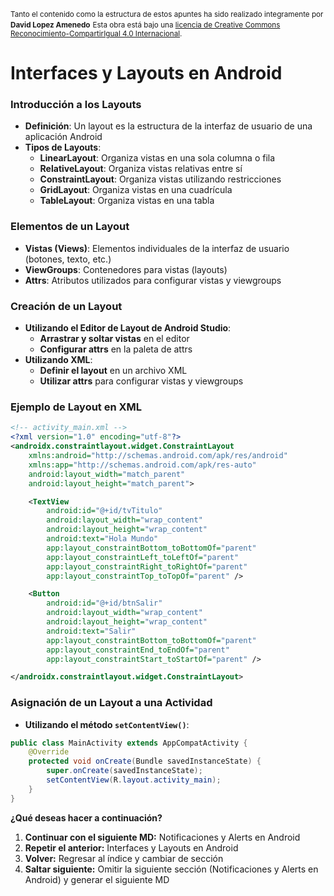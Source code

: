 <small>Tanto el contenido como la estructura de estos apuntes ha sido realizado integramente por <b>David Lopez Amenedo</b></small>
<small>Esta obra está bajo una <a href="https://creativecommons.org/licenses/by-sa/4.0/">licencia de Creative Commons Reconocimiento-CompartirIgual 4.0 Internacional</a>.</small>


# Interfaces y Layouts en Android


### Introducción a los Layouts

* **Definición**: Un layout es la estructura de la interfaz de usuario de una aplicación Android
* **Tipos de Layouts**:
	+ **LinearLayout**: Organiza vistas en una sola columna o fila
	+ **RelativeLayout**: Organiza vistas relativas entre sí
	+ **ConstraintLayout**: Organiza vistas utilizando restricciones
	+ **GridLayout**: Organiza vistas en una cuadrícula
	+ **TableLayout**: Organiza vistas en una tabla

### Elementos de un Layout

* **Vistas (Views)**: Elementos individuales de la interfaz de usuario (botones, texto, etc.)
* **ViewGroups**: Contenedores para vistas (layouts)
* **Attrs**: Atributos utilizados para configurar vistas y viewgroups

### Creación de un Layout

* **Utilizando el Editor de Layout de Android Studio**:
	+ **Arrastrar y soltar vistas** en el editor
	+ **Configurar attrs** en la paleta de attrs
* **Utilizando XML**:
	+ **Definir el layout** en un archivo XML
	+ **Utilizar attrs** para configurar vistas y viewgroups

### Ejemplo de Layout en XML
```xml
<!-- activity_main.xml -->
<?xml version="1.0" encoding="utf-8"?>
<androidx.constraintlayout.widget.ConstraintLayout
    xmlns:android="http://schemas.android.com/apk/res/android"
    xmlns:app="http://schemas.android.com/apk/res-auto"
    android:layout_width="match_parent"
    android:layout_height="match_parent">

    <TextView
        android:id="@+id/tvTitulo"
        android:layout_width="wrap_content"
        android:layout_height="wrap_content"
        android:text="Hola Mundo"
        app:layout_constraintBottom_toBottomOf="parent"
        app:layout_constraintLeft_toLeftOf="parent"
        app:layout_constraintRight_toRightOf="parent"
        app:layout_constraintTop_toTopOf="parent" />

    <Button
        android:id="@+id/btnSalir"
        android:layout_width="wrap_content"
        android:layout_height="wrap_content"
        android:text="Salir"
        app:layout_constraintBottom_toBottomOf="parent"
        app:layout_constraintEnd_toEndOf="parent"
        app:layout_constraintStart_toStartOf="parent" />

</androidx.constraintlayout.widget.ConstraintLayout>
```

### Asignación de un Layout a una Actividad

* **Utilizando el método `setContentView()`**:
```java
public class MainActivity extends AppCompatActivity {
    @Override
    protected void onCreate(Bundle savedInstanceState) {
        super.onCreate(savedInstanceState);
        setContentView(R.layout.activity_main);
    }
}
```

**¿Qué deseas hacer a continuación?**

1. **Continuar con el siguiente MD:** Notificaciones y Alerts en Android
2. **Repetir el anterior:** Interfaces y Layouts en Android
3. **Volver:** Regresar al índice y cambiar de sección
4. **Saltar siguiente:** Omitir la siguiente sección (Notificaciones y Alerts en Android) y generar el siguiente MD